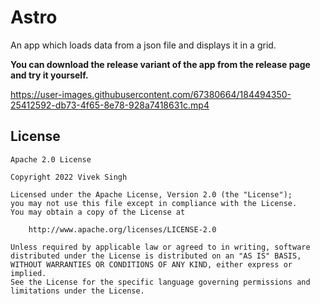 # Astro
An app which loads data from a json file and displays it in a grid.

**You can download the release variant of the app from the release page and try it yourself.**

https://user-images.githubusercontent.com/67380664/184494350-25412592-db73-4f65-8e78-928a7418631c.mp4

## License
```
Apache 2.0 License

Copyright 2022 Vivek Singh

Licensed under the Apache License, Version 2.0 (the "License");
you may not use this file except in compliance with the License.
You may obtain a copy of the License at

    http://www.apache.org/licenses/LICENSE-2.0

Unless required by applicable law or agreed to in writing, software
distributed under the License is distributed on an "AS IS" BASIS,
WITHOUT WARRANTIES OR CONDITIONS OF ANY KIND, either express or implied.
See the License for the specific language governing permissions and
limitations under the License.
```
